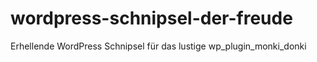 # wordpress-schnipsel-der-freude
Erhellende WordPress Schnipsel für das lustige wp_plugin_monki_donki
